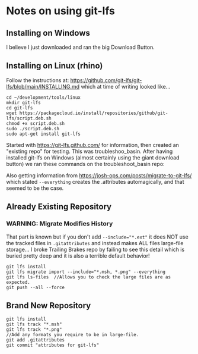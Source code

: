 # Notes on using git-lfs

## Installing on Windows

I believe I just downloaded and ran the big Download Button.

## Installing on Linux (rhino)

Follow the instructions at: https://github.com/git-lfs/git-lfs/blob/main/INSTALLING.md which at time of writing looked like...

```
cd ~/development/tools/linux
mkdir git-lfs
cd git-lfs
wget https://packagecloud.io/install/repositories/github/git-lfs/script.deb.sh
chmod +x script.deb.sh
sudo ./script.deb.sh
sudo apt-get install git-lfs
```

Started with https://git-lfs.github.com/ for information, then created an "existing repo" for testing. This was troubleshoo_basin. After having installed git-lfs on Windows (almost certainly using the giant download button) we ran these commands on the troubleshoot_basin repo:

Also getting information from https://josh-ops.com/posts/migrate-to-git-lfs/ which stated `--everything` creates the .attributes automagically, and that seemed to be the case.

## Already Existing Repository

### WARNING: Migrate Modifies History

That part is known but if you don't add `--include="*.ext"` it does NOT use the tracked files in `.gitattributes` and instead makes ALL files large-file storage... I broke Trailing Brakes repo by failing to see this detail which is buried pretty deep and it is also a terrible default behavior!

```
git lfs install
git lfs migrate import --include="*.msh, *.png" --everything
git lfs ls-files  //Allows you to check the large files are as expected.
git push --all --force
```

## Brand New Repository

```
git lfs install
git lfs track "*.msh"
git lfs track "*.png"
//Add any formats you require to be in large-file.
git add .gitattributes
git commit "attributes for git-lfs"
```
